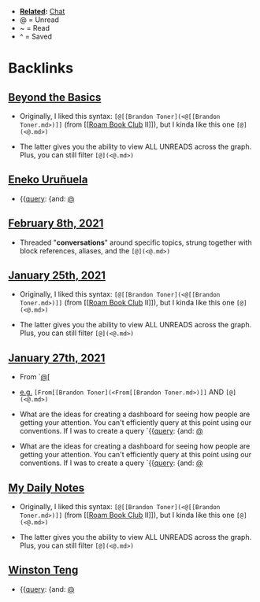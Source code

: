 - **[Related](<Related.md>):** [Chat](<Chat.md>)
- @ = Unread
- ~ = Read
- ^ = Saved

# Backlinks
## [Beyond the Basics](<Beyond the Basics.md>)
- Originally, I liked this syntax: `[@[[Brandon Toner](<@[[Brandon Toner.md>)]]` (from [[[Roam Book Club](<[[Roam Book Club.md>) II]]), but I kinda like this one `[@](<@.md>)`

- The latter gives you the ability to view ALL UNREADS across the graph. Plus, you can still filter `[@](<@.md>)`

## [Eneko Uruñuela](<Eneko Uruñuela.md>)
- {{[query](<query.md>): {and: [@](<@.md>)

## [February 8th, 2021](<February 8th, 2021.md>)
- Threaded "**conversations**" around specific topics, strung together with block references, aliases, and the `[@](<@.md>)`

## [January 25th, 2021](<January 25th, 2021.md>)
- Originally, I liked this syntax: `[@[[Brandon Toner](<@[[Brandon Toner.md>)]]` (from [[[Roam Book Club](<[[Roam Book Club.md>) II]]), but I kinda like this one `[@](<@.md>)`

- The latter gives you the ability to view ALL UNREADS across the graph. Plus, you can still filter `[@](<@.md>)`

## [January 27th, 2021](<January 27th, 2021.md>)
- From `[@](<@.md>)[

- [e.g.](<e.g..md>) `[From[[Brandon Toner](<From[[Brandon Toner.md>)]]` AND `[@](<@.md>)`

- What are the ideas for creating a dashboard for seeing how people are getting your attention. You can't efficiently query at this point using our conventions. If I was to create a query `{{[query](<query.md>): {and: [@](<@.md>)

- What are the ideas for creating a dashboard for seeing how people are getting your attention. You can't efficiently query at this point using our conventions. If I was to create a query `{{[query](<query.md>): {and: [@](<@.md>)

## [My Daily Notes](<My Daily Notes.md>)
- Originally, I liked this syntax: `[@[[Brandon Toner](<@[[Brandon Toner.md>)]]` (from [[[Roam Book Club](<[[Roam Book Club.md>) II]]), but I kinda like this one `[@](<@.md>)`

- The latter gives you the ability to view ALL UNREADS across the graph. Plus, you can still filter `[@](<@.md>)`

## [Winston Teng](<Winston Teng.md>)
- {{[query](<query.md>): {and: [@](<@.md>)

